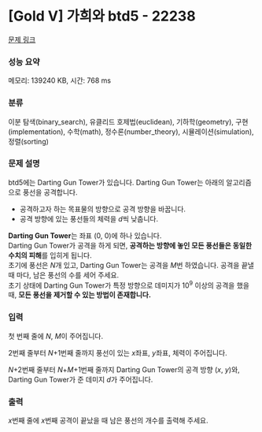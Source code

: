 # [Gold V] 가희와 btd5 - 22238 

[문제 링크](https://www.acmicpc.net/problem/22238) 

### 성능 요약

메모리: 139240 KB, 시간: 768 ms

### 분류

이분 탐색(binary_search), 유클리드 호제법(euclidean), 기하학(geometry), 구현(implementation), 수학(math), 정수론(number_theory), 시뮬레이션(simulation), 정렬(sorting)

### 문제 설명

<p>btd5에는 Darting Gun Tower가 있습니다. Darting Gun Tower는 아래의 알고리즘으로 풍선을 공격합니다.</p>

<ul>
	<li>공격하고자 하는 목표물의 방향으로 공격 방향을 바꿉니다.</li>
	<li>공격 방향에 있는 풍선들의 체력을 <i>d</i>씩 낮춥니다.</li>
</ul>

<p><strong>Darting Gun Tower</strong>는 좌표 (0, 0)에 하나 있습니다.<br>
Darting Gun Tower가 공격을 하게 되면, <strong>공격하는 방향에 놓인 모든 풍선들은 동일한 수치의 피해</strong>를 입히게 됩니다.<br>
초기에 풍선은 <em>N</em>개 있고, Darting Gun Tower는 공격을 <em>M</em>번 하였습니다. 공격을 끝낼 때 마다, 남은 풍선의 수를 세어 주세요.<br>
초기 상태에 Darting Gun Tower가 특정 방향으로 데미지가 10<sup>9</sup> 이상의 공격을 했을 때, <strong>모든 풍선을 제거할 수 있는 방법이 존재합니다.</strong></p>

### 입력 

 <p>첫 번째 줄에 <em>N</em>, <em>M</em>이 주어집니다.</p>

<p>2번째 줄부터 <em>N</em>+1번째 줄까지 풍선이 있는 <em>x</em>좌표, <em>y</em>좌표, 체력이 주어집니다.</p>

<p><em>N</em>+2번째 줄부터 <em>N</em>+<em>M</em>+1번째 줄까지 Darting Gun Tower의 공격 방향 (<em>x</em>, <em>y</em>)와, Darting Gun Tower가 준 데미지 <em>d</em>가 주어집니다.</p>

### 출력 

 <p><em>x</em>번째 줄에 <em>x</em>번째 공격이 끝났을 때 남은 풍선의 개수를 출력해 주세요.</p>

